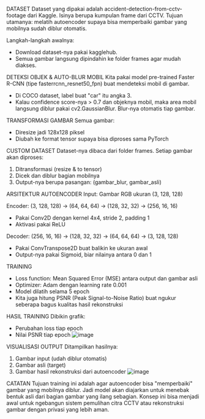 DATASET
Dataset yang dipakai adalah accident-detection-from-cctv-footage dari Kaggle. Isinya berupa kumpulan frame dari CCTV. Tujuan utamanya: melatih autoencoder supaya bisa memperbaiki gambar yang mobilnya sudah diblur otomatis.

Langkah-langkah awalnya:
- Download dataset-nya pakai kagglehub.
- Semua gambar langsung dipindahin ke folder frames agar mudah diakses.

DETEKSI OBJEK & AUTO-BLUR MOBIL
Kita pakai model pre-trained Faster R-CNN (tipe fasterrcnn_resnet50_fpn) buat mendeteksi mobil di gambar.
- Di COCO dataset, label buat "car" itu angka 3.
- Kalau confidence score-nya > 0.7 dan objeknya mobil, maka area mobil langsung diblur pakai cv2.GaussianBlur. Blur-nya otomatis tiap gambar.

TRANSFORMASI GAMBAR
Semua gambar:
- Diresize jadi 128x128 piksel
- Diubah ke format tensor supaya bisa diproses sama PyTorch

CUSTOM DATASET
Dataset-nya dibaca dari folder frames.
Setiap gambar akan diproses:
1. Ditransformasi (resize & to tensor)
2. Dicek dan diblur bagian mobilnya
3. Output-nya berupa pasangan: (gambar_blur, gambar_asli)

ARSITEKTUR AUTOENCODER
Input: Gambar RGB ukuran (3, 128, 128)

Encoder:
(3, 128, 128) → (64, 64, 64) → (128, 32, 32) → (256, 16, 16)
- Pakai Conv2D dengan kernel 4x4, stride 2, padding 1
- Aktivasi pakai ReLU

Decoder:
(256, 16, 16) → (128, 32, 32) → (64, 64, 64) → (3, 128, 128)
- Pakai ConvTranspose2D buat balikin ke ukuran awal
- Output-nya pakai Sigmoid, biar nilainya antara 0 dan 1

TRAINING
- Loss function: Mean Squared Error (MSE) antara output dan gambar asli
- Optimizer: Adam dengan learning rate 0.001
- Model dilatih selama 5 epoch
- Kita juga hitung PSNR (Peak Signal-to-Noise Ratio) buat ngukur seberapa bagus kualitas hasil rekonstruksi
  

HASIL TRAINING
Dibikin grafik:
- Perubahan loss tiap epoch
- Nilai PSNR tiap epoch
![image](https://github.com/user-attachments/assets/d042c0ae-7ab6-4e6d-848c-7ca6aad54d25)


VISUALISASI OUTPUT
Ditampilkan hasilnya:
1. Gambar input (udah diblur otomatis)
2. Gambar asli (target)
3. Gambar hasil rekonstruksi dari autoencoder
![image](https://github.com/user-attachments/assets/78c2ff33-ca76-461c-8d2a-6124c3f96077)


CATATAN
Tujuan training ini adalah agar autoencoder bisa "memperbaiki" gambar yang mobilnya diblur.
Jadi model akan diajarkan untuk menebak bentuk asli dari bagian gambar yang ilang sebagian.
Konsep ini bisa menjadi awal untuk ngebangun sistem pemulihan citra CCTV atau rekonstruksi gambar dengan privasi yang lebih aman.

